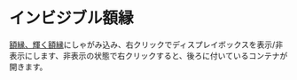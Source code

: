 # インビジブル額縁
[額縁、輝く額縁](https://minecraft.fandom.com/ja/wiki/額縁)にしゃがみ込み、右クリックでディスプレイボックスを表示/非表示にします、非表示の状態で右クリックすると、後ろに付いているコンテナが開きます。